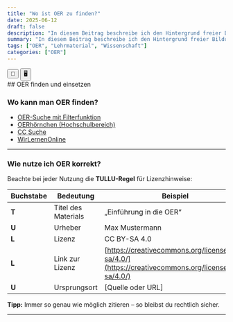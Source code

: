 ```yaml
---
title: "Wo ist OER zu finden?"
date: 2025-06-12
draft: false
description: "In diesem Beitrag beschreibe ich den Hintergrund freier Bildungsmaterialien und stelle drei zentrale Argumentationsfiguren zur Nutzung von OER aus der Perspektive der beruflichen Bildung vor."
summary: "In diesem Beitrag beschreibe ich den Hintergrund freier Bildungsmaterialien und stelle drei zentrale Argumentationsfiguren zur Nutzung von OER aus der Perspektive der beruflichen Bildung vor."
tags: ["OER", "Lehrmaterial", "Wissenschaft"]
categories: ["OER"]
---
```


<script>
  function triggerPrint() {
    window.print(); // oder eine andere Funktion, je nach Zweck
  }
</script>

<script>
document.addEventListener("DOMContentLoaded", function () {
  if (window.location.search.includes("print-pdf")) {
    // Warten, bis Reveal "ready" ist
    Reveal.addEventListener("ready", function () {
      setTimeout(() => {
        window.print();
      }, 300); // etwas Spielraum lassen
    });
  }
});
</script>

<div class="top-toggle">
  <button onclick="triggerPrint()" title="Präsentation speichern">💾</button>
  <button onclick="location.href='/iWIP/praesentation/warum_oer'" title="Zur Präsentationsansicht">🖥️</button>
</div>## OER finden und einsetzen

### Wo kann man OER finden?

- [OER-Suche mit Filterfunktion](https://kurzelinks.de/oersuchen)  
- [OERhörnchen (Hochschulbereich)](https://beta2.oerhoernchen.de/hochschule)  
- [CC Suche](https://ccsuche.de/)  
- [WirLernenOnline](https://wirlernenonline.de/)

---

### Wie nutze ich OER korrekt?

Beachte bei jeder Nutzung die **TULLU-Regel** für Lizenzhinweise:

| Buchstabe | Bedeutung | Beispiel |
|------------|------------|-----------|
| **T** | Titel des Materials | „Einführung in die OER“ |
| **U** | Urheber | Max Mustermann |
| **L** | Lizenz | CC BY-SA 4.0 |
| **L** | Link zur Lizenz | [https://creativecommons.org/licenses/by-sa/4.0/](https://creativecommons.org/licenses/by-sa/4.0/) |
| **U** | Ursprungsort | [Quelle oder URL] |

**Tipp:** Immer so genau wie möglich zitieren – so bleibst du rechtlich sicher.

---
